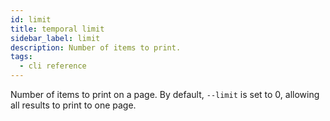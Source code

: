 ```yaml
---
id: limit
title: temporal limit
sidebar_label: limit
description: Number of items to print.
tags:
  - cli reference
---
```


Number of items to print on a page.
By default, `--limit` is set to 0, allowing all results to print to one page.
